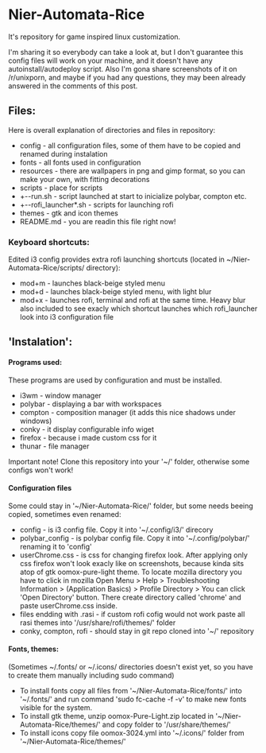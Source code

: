 # Nier-Automata-Rice
It's repository for game inspired linux customization.

I'm sharing it so everybody can take a look at, but I don't guarantee this config files will work on your machine, and it doesn't have any autoinstall/autodeploy script.
Also I'm gona share screenshots of it on /r/unixporn, and maybe if you had any questions, they may been already answered in the comments of this post.

<insert images here>

## Files:
Here is overall explanation of directories and files in repository:
 * config - all configuration files, some of them have to be copied and renamed during instalation
 * fonts - all fonts used in configuration
 * resources - there are wallpapers in png and gimp format, so you can make your own, with fitting decorations
 * scripts - place for scripts
 * +--run.sh - script launched at start to inicialize polybar, compton etc.
 * +--rofi_launcher*.sh - scripts for launching rofi
 * themes - gtk and icon themes
 * README.md - you are readin this file right now!
 
 ### Keyboard shortcuts:
 Edited i3 config provides extra rofi launching shortcuts (located in \~/Nier-Automata-Rice/scripts/ directory):
 * mod+m - launches black-beige styled menu
 * mod+d - launches black-beige styled menu, with light blur
 * mod+x - launches rofi, terminal and rofi at the same time. Heavy blur also included
 to see exacly which shortcut launches which rofi_launcher look into i3 configuration file

## 'Instalation':
#### Programs used: 
These programs are used by configuration and must be installed.
* i3wm - window manager
* polybar - displaying a bar with workspaces
* compton - composition manager (it adds this nice shadows under windows)
* conky - it display configurable info wiget
* firefox - because i made custom css for it
* thunar - file manager

Important note!
Clone this repository into your '\~/' folder, otherwise some configs won't work!

#### Configuration files
  Some could stay in '\~/Nier-Automata-Rice/' folder, but some needs beeing copied, sometimes even renamed:
 * config - is i3 config file. Copy it into '\~/.config/i3/' direcory
 * polybar_config - is polybar config file. Copy it into '\~/.config/polybar/' renaming it to 'config'
 * userChrome.css - is css for changing firefox look. After applying only css firefox won't look exacly like on screenshots, because kinda sits atop of gtk oomox-pure-light theme. To locate mozilla directory you have to click in mozilla Open Menu > Help > Troubleshooting Information > (Application Basics) > Profile Directory > You can click 'Open Directory' button. There create directory called 'chrome' and paste userChrome.css inside.
 * files endding with .rasi - if custom rofi cofig would not work paste all rasi themes into '/usr/share/rofi/themes/' folder
 * conky, compton, rofi - should stay in git repo cloned into '\~/' repository

 #### Fonts, themes:
  (Sometimes \~/.fonts/ or \~/.icons/ directories doesn't exist yet, so you have to create them manually including sudo command)
  * To install fonts copy all files from '\~/Nier-Automata-Rice/fonts/' into '\~/.fonts/' and run command 'sudo fc-cache -f -v' to make new fonts visible for the system.
  * To install gtk theme, unzip oomox-Pure-Light.zip located in '\~/Nier-Automata-Rice/themes/' and copy folder to '/usr/share/themes/'
  * To install icons copy file oomox-3024.yml into '\~/.icons/' folder from '\~/Nier-Automata-Rice/themes/'
